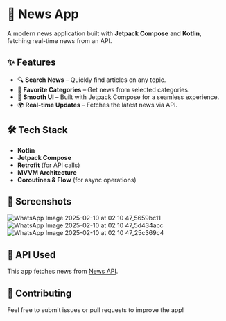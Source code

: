 

# 📰 News App  

A modern news application built with **Jetpack Compose** and **Kotlin**, fetching real-time news from an API.  

## ✨ Features  
- 🔍 **Search News** – Quickly find articles on any topic.  
- 📌 **Favorite Categories** – Get news from selected categories.  
- 🚀 **Smooth UI** – Built with Jetpack Compose for a seamless experience.  
- 🌍 **Real-time Updates** – Fetches the latest news via API.  

## 🛠 Tech Stack  
- **Kotlin**  
- **Jetpack Compose**  
- **Retrofit** (for API calls)  
- **MVVM Architecture**  
- **Coroutines & Flow** (for async operations)  


## 📸 Screenshots  
![WhatsApp Image 2025-02-10 at 02 10 47_5659bc11](https://github.com/user-attachments/assets/0d25e460-2454-4c84-ac67-ec969826158a)
![WhatsApp Image 2025-02-10 at 02 10 47_5d434acc](https://github.com/user-attachments/assets/f9762278-88da-44ed-a313-f6405f49f45c)
![WhatsApp Image 2025-02-10 at 02 10 47_25c369c4](https://github.com/user-attachments/assets/c22c1fc6-74b2-4f1d-ab21-748339f90f6b)


## 📌 API Used  
This app fetches news from [News API](https://newsapi.org/). 

## 🤝 Contributing  
Feel free to submit issues or pull requests to improve the app!  


